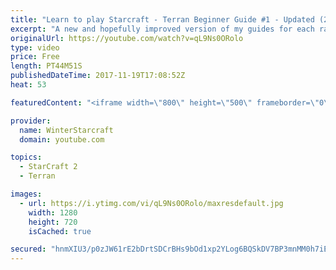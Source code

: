 ```yaml
---
title: "Learn to play Starcraft - Terran Beginner Guide #1 - Updated (2017 LOTV)"
excerpt: "A new and hopefully improved version of my guides for each race where I go over as many basics as possible while doing it live :)  I strongly believe that a super structured guide style is not very helpful compared to watching/playing the game actively.  Feedback is greatly appreciated. -- Watch live"
originalUrl: https://youtube.com/watch?v=qL9Ns0ORolo
type: video
price: Free
length: PT44M51S
publishedDateTime: 2017-11-19T17:08:52Z
heat: 53

featuredContent: "<iframe width=\"800\" height=\"500\" frameborder=\"0\" src=\"https://www.youtube.com/embed/qL9Ns0ORolo\" allow=\"accelerometer; autoplay; encrypted-media; gyroscope; picture-in-picture\" allowfullscreen></iframe>"

provider:
  name: WinterStarcraft
  domain: youtube.com

topics:
  - StarCraft 2
  - Terran

images:
  - url: https://i.ytimg.com/vi/qL9Ns0ORolo/maxresdefault.jpg
    width: 1280
    height: 720
    isCached: true

secured: "hnmXIU3/p0zJW61rE2bDrtSDCrBHs9bOd1xp2YLog6BQSkDV7BP3mnMM0h7iEubd0Qo8nOcIgDH9GxAJCSaIyyaZFjlbttYe/jtsLO3IkKDG/BFaJ43vcBAYMnVFpltnQu5uMGcZg8i1QrBByzlr4Ys4GBwk/yHXffplA/92eyXkLNvBOd5GJCJudnBwcTDYEkncH+BLdWGdpMC0HaoXUpS21ulYG53wiUEj86T3t3tZ6Oy6G90S2a6Wk+Wp5hA9IGbBF/0m13ECUCXKfhiawlgJl2qmgdjTR4bYfhj0Iq/tHmVVLAr4Ip/bX/QepcOcJqHZH3r6t9uL3UBjj42iZhioFi82niiEJkkedwyrIldechAkKMoJoy3vJ2XHDlnxRIA7OaJnfjPsgVJW3dovFLTsWARvZvio6nAx4kX9+wi6BJNFrVp1jyXnxC5yRU5J;rCytQsNRK/ddSC489+Tl9Q=="
---
```



